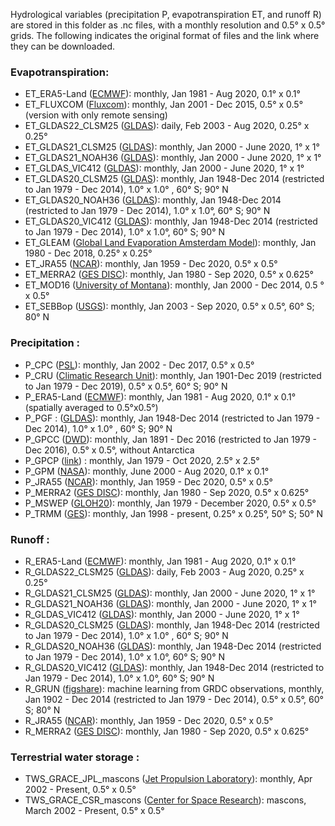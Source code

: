 Hydrological variables (precipitation P, evapotranspiration ET, and runoff R) are stored in this folder as .nc files, with a monthly resolution and 0.5° x 0.5° grids. The following indicates the original format of files and the link where they can be downloaded.

### Evapotranspiration: 

* ET_ERA5-Land ([ECMWF](https://cds.climate.copernicus.eu/cdsapp#!/dataset/reanalysis-era5-land-monthly-means?tab=overview)): monthly, Jan 1981 - Aug 2020, 0.1° x 0.1°
* ET_FLUXCOM ([Fluxcom](http://fluxcom.org/EF-Download/)): monthly, Jan 2001 - Dec 2015, 0.5° x 0.5° (version with only remote sensing)
* ET_GLDAS22_CLSM25 ([GLDAS](https://disc.gsfc.nasa.gov/datasets/GLDAS_CLSM025_DA1_D_2.2/summary?keywords=GLDAS_CLSM025_DA1_D_2.2)): daily, Feb 2003 - Aug 2020, 0.25° x 0.25°
* ET_GLDAS21_CLSM25 ([GLDAS](https://disc.gsfc.nasa.gov/datasets/GLDAS_CLSM10_M_2.1/summary?keywords=GLDAS_CLSM10_M_2.1)): monthly, Jan 2000 - June 2020, 1° x 1° 
* ET_GLDAS21_NOAH36 ([GLDAS](https://disc.gsfc.nasa.gov/datasets/GLDAS_NOAH10_M_2.1/summary?keywords=GLDAS_NOAH10_M_2.1)): monthly, Jan 2000 - June 2020, 1° x 1°
* ET_GLDAS_VIC412 ([GLDAS](https://disc.gsfc.nasa.gov/datasets/GLDAS_VIC10_M_2.1/summary?keywords=GLDAS_VIC10_M_2.1)): monthly, Jan 2000 - June 2020, 1° x 1°
* ET_GLDAS20_CLSM25 ([GLDAS](https://disc.gsfc.nasa.gov/datasets/GLDAS_CLSM10_M_2.0/summary?keywords=GLDAS)): monthly, Jan 1948-Dec 2014 (restricted to Jan 1979 - Dec 2014), 1.0° x 1.0° , 60° S; 90° N
* ET_GLDAS20_NOAH36 ([GLDAS](https://disc.gsfc.nasa.gov/datasets/GLDAS_NOAH10_M_2.0/summary?keywords=GLDAS)): monthly, Jan 1948-Dec 2014 (restricted to Jan 1979 - Dec 2014), 1.0° x 1.0°, 60° S; 90° N
* ET_GLDAS20_VIC412 ([GLDAS](https://disc.gsfc.nasa.gov/datasets/GLDAS_VIC10_M_2.0/summary?keywords=GLDAS)): monthly, Jan 1948-Dec 2014 (restricted to Jan 1979 - Dec 2014), 1.0° x 1.0°, 60° S; 90° N
* ET_GLEAM ([Global Land Evaporation Amsterdam Model](https://www.gleam.eu/)): monthly, Jan 1980 - Dec 2018, 0.25° x 0.25°
* ET_JRA55 ([NCAR](https://rda.ucar.edu/datasets/ds628.1/#!access)): monthly, Jan 1959 - Dec 2020, 0.5° x 0.5°
* ET_MERRA2 ([GES DISC](https://disc.gsfc.nasa.gov/datasets/M2TMNXLND_5.12.4/summary?keywords=MERRA-2)): monthly, Jan 1980 - Sep 2020, 0.5° x 0.625°
* ET_MOD16 ([University of Montana](https://www.ntsg.umt.edu/project/modis/mod16.php)): monthly, Jan 2000 - Dec 2014, 0.5 ° x 0.5°
* ET_SEBBop ([USGS](https://earlywarning.usgs.gov/ssebop/modis/daily/626)): monthly, Jan 2003 - Sep 2020, 0.5° x 0.5°, 60° S; 80° N 

### Precipitation : 

* P_CPC ([PSL](https://www.psl.noaa.gov/data/gridded/data.cpc.globalprecip.html)): monthly, Jan 2002 - Dec 2017, 0.5° x 0.5°
* P_CRU ([Climatic Research Unit](https://catalogue.ceda.ac.uk/uuid/89e1e34ec3554dc98594a5732622bce9)): monthly, Jan 1901-Dec 2019 (restricted to Jan 1979 - Dec 2019), 0.5° x 0.5°, 60° S; 90° N
* P_ERA5-Land ([ECMWF](https://cds.climate.copernicus.eu/cdsapp#!/dataset/reanalysis-era5-land-monthly-means?tab=overview)): monthly, Jan 1981 - Aug 2020, 0.1° x 0.1° (spatially averaged to 0.5°x0.5°)
* P_PGF : ([GLDAS](https://disc.gsfc.nasa.gov/datasets/GLDAS_CLSM10_M_2.0/summary?keywords=GLDAS)): monthly, Jan 1948-Dec 2014 (restricted to Jan 1979 - Dec 2014), 1.0° x 1.0° , 60° S; 90° N
* P_GPCC ([DWD](https://opendata.dwd.de/climate_environment/GPCC/html/fulldata-monthly_v2020_doi_download.html)): monthly, Jan 1891 - Dec 2016 (restricted to Jan 1979 - Dec 2016), 0.5° x 0.5°, without Antarctica
* P_GPCP ([link](https://psl.noaa.gov/data/gridded/data.gpcp.html)) : monthly, Jan 1979 - Oct 2020, 2.5° x 2.5°
* P_GPM ([NASA](https://disc.gsfc.nasa.gov/datasets/GPM_3IMERGM_06/summary?keywords=%22IMERG%20final%22)): monthly, June 2000 - Aug 2020, 0.1° x 0.1°
* P_JRA55 ([NCAR](https://rda.ucar.edu/datasets/ds628.1/#!access)): monthly, Jan 1959 - Dec 2020, 0.5° x 0.5°
* P_MERRA2 ([GES DISC](https://disc.gsfc.nasa.gov/datasets/M2TMNXLND_5.12.4/summary?keywords=MERRA-2)): monthly, Jan 1980 - Sep 2020, 0.5° x 0.625°
* P_MSWEP ([GLOH20](http://www.gloh2o.org/mswep/)): monthly, Jan 1979 - December 2020, 0.5° x 0.5°
* P_TRMM ([GES](https://disc.gsfc.nasa.gov/datasets/TRMM_3B43_7/summary)): monthly, Jan 1998 - present, 0.25° x 0.25°, 50° S; 50° N

### Runoff : 

* R_ERA5-Land ([ECMWF](https://cds.climate.copernicus.eu/cdsapp#!/dataset/reanalysis-era5-land-monthly-means?tab=overview)): monthly, Jan 1981 - Aug 2020, 0.1° x 0.1°
* R_GLDAS22_CLSM25 ([GLDAS](https://disc.gsfc.nasa.gov/datasets/GLDAS_CLSM025_DA1_D_2.2/summary?keywords=GLDAS_CLSM025_DA1_D_2.2)): daily, Feb 2003 - Aug 2020, 0.25° x 0.25°
* R_GLDAS21_CLSM25 ([GLDAS](https://disc.gsfc.nasa.gov/datasets/GLDAS_CLSM10_M_2.1/summary?keywords=GLDAS_CLSM10_M_2.1)): monthly, Jan 2000 - June 2020, 1° x 1° 
* R_GLDAS21_NOAH36 ([GLDAS](https://disc.gsfc.nasa.gov/datasets/GLDAS_NOAH10_M_2.1/summary?keywords=GLDAS_NOAH10_M_2.1)): monthly, Jan 2000 - June 2020, 1° x 1°
* R_GLDAS_VIC412 ([GLDAS](https://disc.gsfc.nasa.gov/datasets/GLDAS_VIC10_M_2.1/summary?keywords=GLDAS_VIC10_M_2.1)): monthly, Jan 2000 - June 2020, 1° x 1°
* R_GLDAS20_CLSM25 ([GLDAS](https://disc.gsfc.nasa.gov/datasets/GLDAS_CLSM10_M_2.0/summary?keywords=GLDAS)): monthly, Jan 1948-Dec 2014 (restricted to Jan 1979 - Dec 2014), 1.0° x 1.0° , 60° S; 90° N
* R_GLDAS20_NOAH36 ([GLDAS](https://disc.gsfc.nasa.gov/datasets/GLDAS_NOAH10_M_2.0/summary?keywords=GLDAS)): monthly, Jan 1948-Dec 2014 (restricted to Jan 1979 - Dec 2014), 1.0° x 1.0°, 60° S; 90° N
* R_GLDAS20_VIC412 ([GLDAS](https://disc.gsfc.nasa.gov/datasets/GLDAS_VIC10_M_2.0/summary?keywords=GLDAS)): monthly, Jan 1948-Dec 2014 (restricted to Jan 1979 - Dec 2014), 1.0° x 1.0°, 60° S; 90° N
* R_GRUN ([figshare](https://figshare.com/articles/GRUN_Global_Runoff_Reconstruction/9228176)): machine learning from GRDC observations, monthly, Jan 1902 - Dec 2014 (restricted to Jan 1979 - Dec 2014), 0.5° x 0.5°, 60° S; 80° N
* R_JRA55 ([NCAR](https://rda.ucar.edu/datasets/ds628.1/#!access)): monthly, Jan 1959 - Dec 2020, 0.5° x 0.5°
* R_MERRA2 ([GES DISC](https://disc.gsfc.nasa.gov/datasets/M2TMNXLND_5.12.4/summary?keywords=MERRA-2)): monthly, Jan 1980 - Sep 2020, 0.5° x 0.625°

### Terrestrial water storage : 

* TWS_GRACE_JPL_mascons ([Jet Propulsion Laboratory](https://podaac.jpl.nasa.gov/dataset/TELLUS_GRAC-GRFO_MASCON_CRI_GRID_RL06_V2)): monthly, Apr 2002 - Present, 0.5° x 0.5° 
* TWS_GRACE_CSR_mascons ([Center for Space Research](http://www2.csr.utexas.edu/grace/RL06_mascons.html)): mascons, March 2002 - Present, 0.5° x 0.5° 
